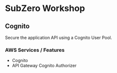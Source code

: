 # SubZero Workshop

## Cognito

Secure the application API using a Cognito User Pool.

### AWS Services / Features

- Cognito
- API Gateway Cognito Authorizer
